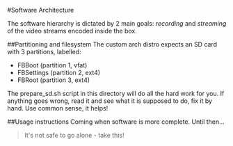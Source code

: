 #Software Architecture

The software hierarchy is dictated by 2 main goals: _recording_ and _streaming_ of the video streams encoded inside the box.

##Partitioning and filesystem
The custom arch distro expects an SD card with 3 partitions, labelled:
- FBBoot (partition 1, vfat)
- FBSettings (partition 2, ext4)
- FBRoot (partition 3, ext4)

The prepare_sd.sh script in this directory will do all the hard work for you.
If anything goes wrong, read it and see what it is supposed to do, fix it by hand.
Use common sense, it helps!

##Usage instructions
Coming when software is more complete. Until then...
> It's not safe to go alone - take this!

